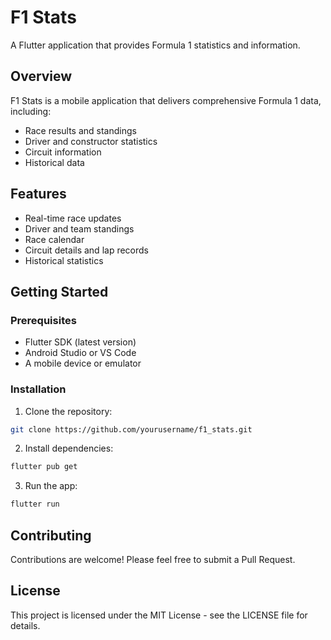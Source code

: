 # F1 Stats

A Flutter application that provides Formula 1 statistics and information.

## Overview

F1 Stats is a mobile application that delivers comprehensive Formula 1 data, including:
- Race results and standings
- Driver and constructor statistics
- Circuit information
- Historical data

## Features

- Real-time race updates
- Driver and team standings
- Race calendar
- Circuit details and lap records
- Historical statistics

## Getting Started

### Prerequisites
- Flutter SDK (latest version)
- Android Studio or VS Code
- A mobile device or emulator

### Installation

1. Clone the repository:
```bash
git clone https://github.com/yourusername/f1_stats.git
```

2. Install dependencies:
```bash
flutter pub get
```

3. Run the app:
```bash
flutter run
```

## Contributing

Contributions are welcome! Please feel free to submit a Pull Request.

## License

This project is licensed under the MIT License - see the LICENSE file for details.

